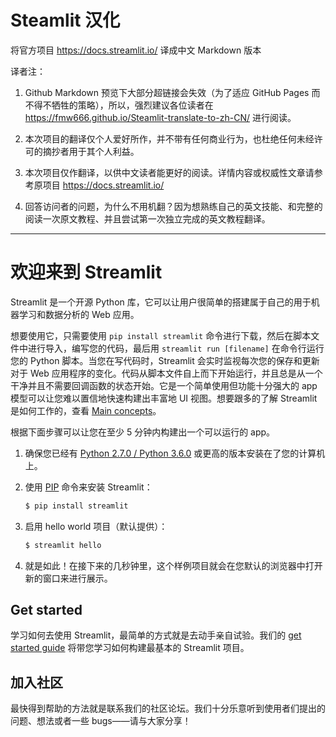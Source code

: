 # Steamlit 汉化
将官方项目 https://docs.streamlit.io/ 译成中文 Markdown 版本

译者注：

1. Github Markdown 预览下大部分超链接会失效（为了适应 GitHub Pages 而不得不牺牲的策略），所以，强烈建议各位读者在 <https://fmw666.github.io/Steamlit-translate-to-zh-CN/> 进行阅读。

1. 本次项目的翻译仅个人爱好所作，并不带有任何商业行为，也杜绝任何未经许可的摘抄者用于其个人利益。

1. 本次项目仅作翻译，以供中文读者能更好的阅读。详情内容或权威性文章请参考原项目 <https://docs.streamlit.io/>

1. 回答访问者的问题，为什么不用机翻？因为想熟练自己的英文技能、和完整的阅读一次原文教程、并且尝试第一次独立完成的英文教程翻译。

---

# 欢迎来到 Streamlit

Streamlit 是一个开源 Python 库，它可以让用户很简单的搭建属于自己的用于机器学习和数据分析的 Web 应用。

想要使用它，只需要使用 `pip install streamlit` 命令进行下载，然后在脚本文件中进行导入，编写您的代码，最后用 `streamlit run [filename]` 在命令行运行您的 Python 脚本。当您在写代码时，Streamlit 会实时监视每次您的保存和更新对于 Web 应用程序的变化。代码从脚本文件自上而下开始运行，并且总是从一个干净并且不需要回调函数的状态开始。它是一个简单使用但功能十分强大的 app 模型可以让您难以置信地快速构建出丰富地 UI 视图。想要跟多的了解 Streamlit 是如何工作的，查看 [Main concepts](https://docs.streamlit.io/main_concepts.html)。

根据下面步骤可以让您在至少 5 分钟内构建出一个可以运行的 app。

1. 确保您已经有 [Python 2.7.0 / Python 3.6.0](https://www.python.org/downloads/) 或更高的版本安装在了您的计算机上。

1. 使用 [PIP](https://pip.pypa.io/en/stable/installing/) 命令来安装 Streamlit：

    ```bash
    $ pip install streamlit
    ```

1. 启用 hello world 项目（默认提供）：

    ```bash
    $ streamlit hello
    ```

1. 就是如此！在接下来的几秒钟里，这个样例项目就会在您默认的浏览器中打开新的窗口来进行展示。

## Get started

学习如何去使用 Streamlit，最简单的方式就是去动手亲自试验。我们的 [get started guide](Get%20started) 将带您学习如何构建最基本的 Streamlit 项目。

## 加入社区

最快得到帮助的方法就是联系我们的社区论坛。我们十分乐意听到使用者们提出的问题、想法或者一些 bugs——请与大家分享！
